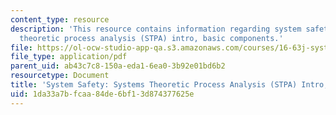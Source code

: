 ```yaml
---
content_type: resource
description: 'This resource contains information regarding system safety: Systems
  theoretic process analysis (STPA) intro, basic components.'
file: https://ol-ocw-studio-app-qa.s3.amazonaws.com/courses/16-63j-system-safety-spring-2016/1da33a7bfcaa84de6bf13d874377625e_MIT16_63JS16_LecNotes10.pdf
file_type: application/pdf
parent_uid: ab43c7c8-150a-eda1-6ea0-3b92e01bd6b2
resourcetype: Document
title: 'System Safety: Systems Theoretic Process Analysis (STPA) Intro, Basic Components'
uid: 1da33a7b-fcaa-84de-6bf1-3d874377625e
---
```

